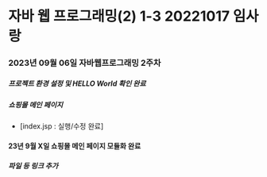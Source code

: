 # 자바 웹 프로그래밍(2) 1-3 20221017 임사랑

### 2023년 09월 06일 자바웹프로그래밍 2주차
##### 프로젝트 환경 설정 및 HELLO World 확인 완료
##### 쇼핑몰 메인 페이지
* [index.jsp : 실행/수정 완료]

#### 23년 9월 X일 쇼핑몰 메인 페이지 모듈화 완료
##### 파일 등 링크 추가